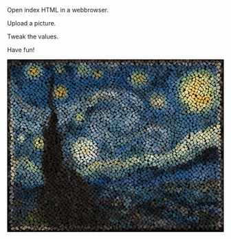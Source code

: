 Open index HTML in a webbrowser. 

Upload a picture.

Tweak the values. 

Have fun!

![alt text](https://github.com/k1ln/mosaic/blob/main/example.png?raw=true)
